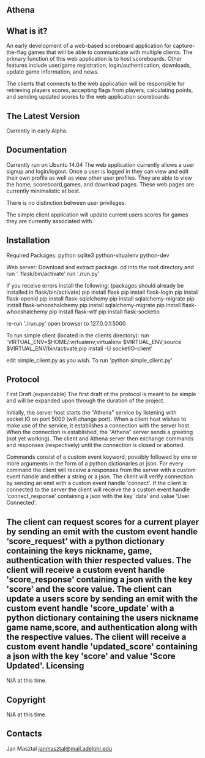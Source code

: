 Athena
---------

What is it?
-----------
An early development of a web-based scoreboard application for
capture-the-flag games that will be able to communicate with
multiple clients. The primary function of this web application is to
host scoreboards. Other features include user/game registration,
login/authentication, downloads, update game information, and
news.

The clients that connects to the web application will be responsible
for retrieving players scores, accepting flags from players,
calculating points, and sending updated scores to the web application
scoreboards.

The Latest Version
------------------
Currently in early Alpha.


Documentation
-------------
Currently run on Ubuntu 14.04
The web application currently allows a user signup and login/logout.
Once a user is logged in they can view and edit their own profile as
well as view other user profiles. They are able to view the home,
scoreboard,games, and download pages. These web pages are
currently minimalistic at best.

There is no distinction between user privileges.

The simple client application will update current users scores for
games they are currently associated with.

Installation
------------
Required Packages:
python
sqlite3
python-vitualenv
python-dev

Web server:
Download and extract package.
cd into the root directory and run '. flask/bin/activate'
run './run.py'

If you receive errors install the following:
(packages should already be installed in flask/bin/activate)
pip install flask
pip install flask-login
pip install flask-openid
pip install flask-sqlalchemy
pip install sqlalchemy-migrate
pip install flask-whooshalchemy
pip install sqlalchemy-migrate
pip install flask-whooshalchemy
pip install flask-wtf
pip install flask-socketio

re-run './run.py'
open browser to 127.0.0.1:5000

To run simple client (located in the clients directory):
run 'VIRTUAL_ENV=$HOME/.virtualenv;virtualenv $VIRTUAL_ENV;source $VIRTUAL_ENV/bin/activate;pip install -U socketIO-client'

edit simple_client.py as you wish.
To run 'python simple_client.py'

Protocol
--------
First Draft.(expandable)
The first draft of the protocol is meant to be simple and will be
expanded upon through the duration of the project.

Initially, the server host starts the "Athena" service by listening with
socket.IO on port 5000 (will change port).  When a client host wishes
to make use of the service, it establishes a connection with the server
host. When the connection is established, the "Athena" server sends a
greeting (not yet working). The client and Athena server then exchange
commands and responses (respectively) until the connection is closed or
aborted.

Commands consist of a custom event keyword, possibly followed by one or
more arguments in the form of a python dictionaries or json. For every command
the client will receive a responses from the server with a custom event
handle and either a string or a json. The client will verify connection by
sending an emit with a custom event handle 'connect'. If the client is
connected to the server the client will receive the a custom event handle
'connect_response' containing a json with the key 'data' and value
'User Connected'.

The client can request scores for a current player by sending an emit
with the custom event handle ‘score_request’ with a python dictionary
containing the keys nickname, game, authentication with thier respected
values. The client will receive a custom event handle 'score_response'
containing a json with the key 'score' and the score value. The client can
update a users score by sending an emit with the custom event handle
'score_update' with a python dictionary containing the users nickname
game name,score, and authentication along with the respective values.
The client will receive a custom event handle 'updated_score' containing
a json with the key 'score' and value 'Score Updated'. 
Licensing
---------
N/A at this time.

Copyright
---------
N/A at this time.

Contacts
--------
Jan Masztal janmasztal@mail.adelphi.edu



